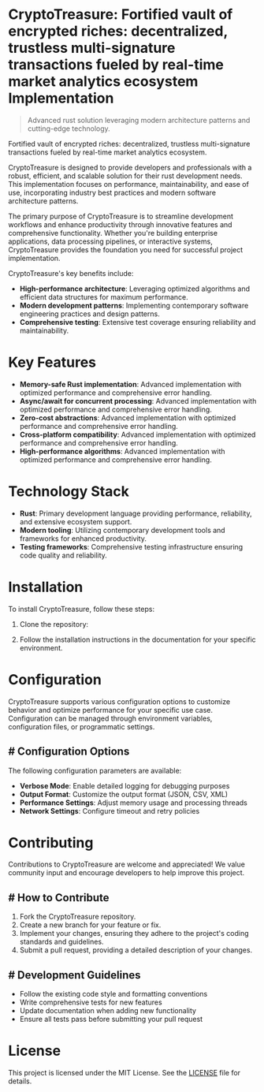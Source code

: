 <!-- fallback_CryptoTreasure_20250803191411_28945 -->

# CryptoTreasure: Fortified vault of encrypted riches: decentralized, trustless multi-signature transactions fueled by real-time market analytics ecosystem Implementation
> Advanced rust solution leveraging modern architecture patterns and cutting-edge technology.

Fortified vault of encrypted riches: decentralized, trustless multi-signature transactions fueled by real-time market analytics ecosystem.

CryptoTreasure is designed to provide developers and professionals with a robust, efficient, and scalable solution for their rust development needs. This implementation focuses on performance, maintainability, and ease of use, incorporating industry best practices and modern software architecture patterns.

The primary purpose of CryptoTreasure is to streamline development workflows and enhance productivity through innovative features and comprehensive functionality. Whether you're building enterprise applications, data processing pipelines, or interactive systems, CryptoTreasure provides the foundation you need for successful project implementation.

CryptoTreasure's key benefits include:

* **High-performance architecture**: Leveraging optimized algorithms and efficient data structures for maximum performance.
* **Modern development patterns**: Implementing contemporary software engineering practices and design patterns.
* **Comprehensive testing**: Extensive test coverage ensuring reliability and maintainability.

# Key Features

* **Memory-safe Rust implementation**: Advanced implementation with optimized performance and comprehensive error handling.
* **Async/await for concurrent processing**: Advanced implementation with optimized performance and comprehensive error handling.
* **Zero-cost abstractions**: Advanced implementation with optimized performance and comprehensive error handling.
* **Cross-platform compatibility**: Advanced implementation with optimized performance and comprehensive error handling.
* **High-performance algorithms**: Advanced implementation with optimized performance and comprehensive error handling.

# Technology Stack

* **Rust**: Primary development language providing performance, reliability, and extensive ecosystem support.
* **Modern tooling**: Utilizing contemporary development tools and frameworks for enhanced productivity.
* **Testing frameworks**: Comprehensive testing infrastructure ensuring code quality and reliability.

# Installation

To install CryptoTreasure, follow these steps:

1. Clone the repository:


2. Follow the installation instructions in the documentation for your specific environment.

# Configuration

CryptoTreasure supports various configuration options to customize behavior and optimize performance for your specific use case. Configuration can be managed through environment variables, configuration files, or programmatic settings.

## # Configuration Options

The following configuration parameters are available:

* **Verbose Mode**: Enable detailed logging for debugging purposes
* **Output Format**: Customize the output format (JSON, CSV, XML)
* **Performance Settings**: Adjust memory usage and processing threads
* **Network Settings**: Configure timeout and retry policies

# Contributing

Contributions to CryptoTreasure are welcome and appreciated! We value community input and encourage developers to help improve this project.

## # How to Contribute

1. Fork the CryptoTreasure repository.
2. Create a new branch for your feature or fix.
3. Implement your changes, ensuring they adhere to the project's coding standards and guidelines.
4. Submit a pull request, providing a detailed description of your changes.

## # Development Guidelines

* Follow the existing code style and formatting conventions
* Write comprehensive tests for new features
* Update documentation when adding new functionality
* Ensure all tests pass before submitting your pull request

# License

This project is licensed under the MIT License. See the [LICENSE](https://github.com/xgek/CryptoTreasure/blob/main/LICENSE) file for details.
